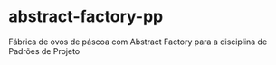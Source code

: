 # abstract-factory-pp
Fábrica de ovos de páscoa com Abstract Factory para a disciplina de Padrões de Projeto
